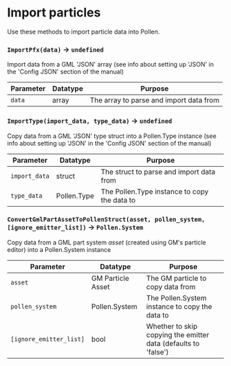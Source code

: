 # Import particles

Use these methods to import particle data into Pollen.

### `ImportPfx(data)` → `undefined`
Import data from a GML 'JSON' array (see info about setting up 'JSON' in the 'Config JSON' section of the manual)

| Parameter | Datatype  | Purpose |
|-----------|-----------|---------|
|`data` |array |The array to parse and import data from |

### `ImportType(import_data, type_data)` → `undefined`
Copy data from a GML 'JSON' type struct into a Pollen.Type instance (see info about setting up 'JSON' in the 'Config JSON' section of the manual)

| Parameter | Datatype  | Purpose |
|-----------|-----------|---------|
|`import_data` |struct |The struct to parse and import data from |
|`type_data` |Pollen.Type |The Pollen.Type instance to copy the data to |

### `ConvertGmlPartAssetToPollenStruct(asset, pollen_system, [ignore_emitter_list])` → `Pollen.System`
Copy data from a GML part system *asset* (created using GM's particle editor) into a Pollen.System instance

| Parameter | Datatype  | Purpose |
|-----------|-----------|---------|
|`asset` |GM Particle Asset |The GM particle to copy data from |
|`pollen_system` |Pollen.System |The Pollen.System instance to copy the data to |
|`[ignore_emitter_list]` | bool |Whether to skip copying the emitter data (defaults to 'false')|